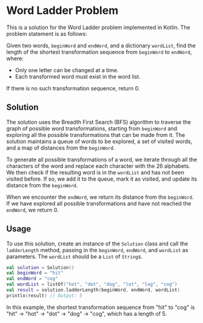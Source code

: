 # Word Ladder Problem

This is a solution for the Word Ladder problem implemented in Kotlin. The problem statement is as follows:

Given two words, `beginWord` and `endWord`, and a dictionary `wordList`, find the length of the shortest transformation sequence from `beginWord` to `endWord`, where:

- Only one letter can be changed at a time.
- Each transformed word must exist in the word list.

If there is no such transformation sequence, return 0.

## Solution

The solution uses the Breadth First Search (BFS) algorithm to traverse the graph of possible word transformations, starting from `beginWord` and exploring all the possible transformations that can be made from it. The solution maintains a queue of words to be explored, a set of visited words, and a map of distances from the `beginWord`. 

To generate all possible transformations of a word, we iterate through all the characters of the word and replace each character with the 26 alphabets. We then check if the resulting word is in the `wordList` and has not been visited before. If so, we add it to the queue, mark it as visited, and update its distance from the `beginWord`.

When we encounter the `endWord`, we return its distance from the `beginWord`. If we have explored all possible transformations and have not reached the `endWord`, we return 0.

## Usage

To use this solution, create an instance of the `Solution` class and call the `ladderLength` method, passing in the `beginWord`, `endWord`, and `wordList` as parameters. The `wordList` should be a `List` of `String`s.

```kotlin
val solution = Solution()
val beginWord = "hit"
val endWord = "cog"
val wordList = listOf("hot", "dot", "dog", "lot", "log", "cog")
val result = solution.ladderLength(beginWord, endWord, wordList)
println(result) // Output: 5
```

In this example, the shortest transformation sequence from "hit" to "cog" is "hit" -> "hot" -> "dot" -> "dog" -> "cog", which has a length of 5.
